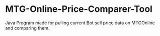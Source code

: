 # MTG-Online-Price-Comparer-Tool
Java Program made for pulling current Bot sell price data on MTGOnline and comparing them.
